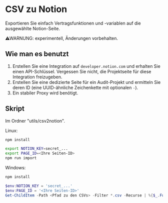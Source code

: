 
# CSV zu Notion

Exportieren Sie einfach Vertragsfunktionen und -variablen auf die ausgewählte Notion-Seite.

⚠WARNUNG: experimentell, Änderungen vorbehalten.

## Wie man es benutzt

1. Erstellen Sie eine Integration auf `developer.notion.com` und erhalten Sie einen API-Schlüssel. Vergessen Sie nicht, die Projektseite für diese Integration freizugeben.
2. Erstellen Sie eine dedizierte Seite für ein Audit-Projekt und ermitteln Sie deren ID (eine UUID-ähnliche Zeichenkette mit optionalen `-`).
3. Ein stabiler Proxy wird benötigt.

## Skript

Im Ordner "utils/csv2notion".

Linux:

```bash
npm install

export NOTION_KEY=secret_...
export PAGE_ID=<Ihre Seiten-ID>
npm run import
```

Windows:

```powershell
npm install

$env:NOTION_KEY = 'secret_...'
$env:PAGE_ID = '<Ihre Seiten-ID>'
Get-ChildItem -Path <Pfad zu den CSVs> -Filter *.csv -Recurse | %{$_.FullName} | %{node import.js $_}
```
